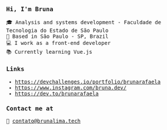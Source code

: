 
<samp>

###  Hi, I'm Bruna 

🎓 Analysis and systems development - Faculdade de Tecnologia do Estado de São Paulo <br />
📍 Based in São Paulo - SP, Brazil <br />
💻 I work as a front-end developer<br />
📚 Currently learning Vue.js <br />

### Links 

- https://devchallenges.io/portfolio/brunarafaela <br />
- https://www.instagram.com/bruna.dev/ <br />
- https://dev.to/brunarafaela <br />


### Contact me at

📧 contato@brunalima.tech
</samp>
